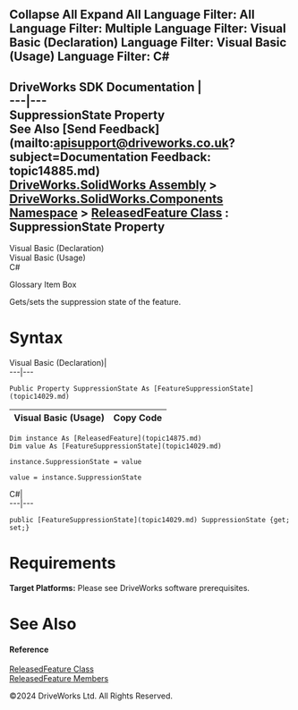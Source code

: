        

 Collapse All Expand All  Language Filter: All  Language Filter: Multiple  Language Filter: Visual Basic (Declaration) Language Filter: Visual Basic (Usage) Language Filter: C#  
---  
DriveWorks SDK Documentation  |   
---|---  
SuppressionState Property   
See Also [Send Feedback](mailto:apisupport@driveworks.co.uk?subject=Documentation Feedback: topic14885.md)  
[DriveWorks.SolidWorks Assembly](topic13342.md) > [DriveWorks.SolidWorks.Components Namespace](topic13925.md) > [ReleasedFeature Class](topic14875.md) : SuppressionState Property  
---  
  
Visual Basic (Declaration)    
Visual Basic (Usage)    
C# 

Glossary Item Box

Gets/sets the suppression state of the feature. 

# Syntax

Visual Basic (Declaration)|   
---|---  
      
    
    Public Property SuppressionState As [FeatureSuppressionState](topic14029.md)  
  
Visual Basic (Usage)| Copy Code  
---|---  
      
    
    Dim instance As [ReleasedFeature](topic14875.md)
    Dim value As [FeatureSuppressionState](topic14029.md)
     
    instance.SuppressionState = value
     
    value = instance.SuppressionState  
  
C#|   
---|---  
      
    
    public [FeatureSuppressionState](topic14029.md) SuppressionState {get; set;}  
  
# Requirements

**Target Platforms:** Please see DriveWorks software prerequisites.

# See Also

#### Reference

[ReleasedFeature Class](topic14875.md)   
[ReleasedFeature Members](topic14876.md)

©2024 DriveWorks Ltd. All Rights Reserved.
